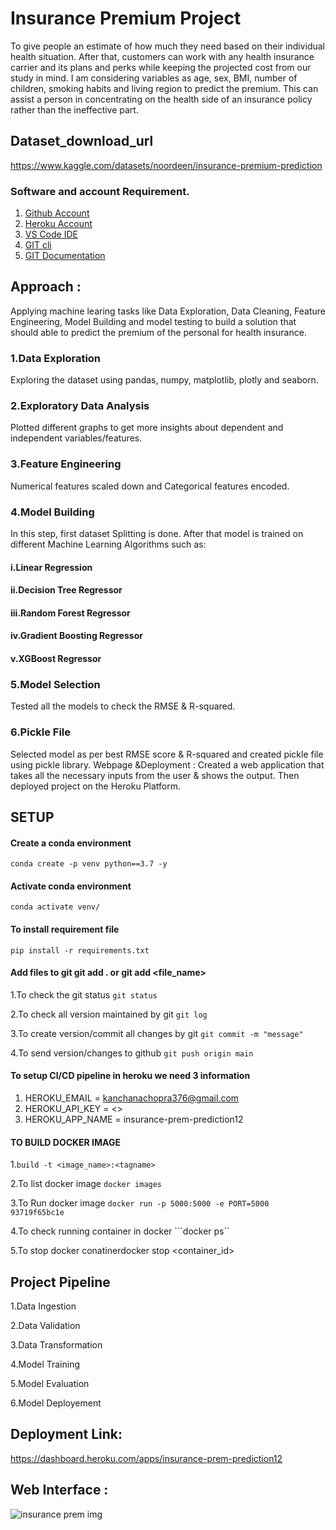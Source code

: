 # Insurance Premium Project

To give people an estimate of how much they need based on their individual health situation. After that, customers can work with any health insurance carrier and its plans and perks while keeping the projected cost from our study in mind. I am considering variables as age, sex, BMI, number of children, smoking habits and living region to predict the premium. This can assist a person in concentrating on the health side of an insurance policy rather than the ineffective part.

## Dataset_download_url
 https://www.kaggle.com/datasets/noordeen/insurance-premium-prediction

### Software and account Requirement.

1. [Github Account](https://github.com)
2. [Heroku Account](https://dashboard.heroku.com/login)
3. [VS Code IDE](https://code.visualstudio.com/download)
4. [GIT cli](https://git-scm.com/downloads)
5. [GIT Documentation](https://git-scm.com/docs/gittutorial)

## Approach :
Applying machine learing tasks like Data Exploration, Data Cleaning, Feature Engineering, Model Building and model testing to build a solution that should able to predict the premium of the personal for health insurance.

### 1.Data Exploration 
Exploring the dataset using pandas, numpy, matplotlib, plotly and seaborn.

### 2.Exploratory Data Analysis 
Plotted different graphs to get more insights about dependent and independent variables/features.

### 3.Feature Engineering 
Numerical features scaled down and Categorical features encoded.

### 4.Model Building 
In this step, first dataset Splitting is done. After that model is trained on different Machine Learning Algorithms such as:
#### i.Linear Regression
#### ii.Decision Tree Regressor
#### iii.Random Forest Regressor
#### iv.Gradient Boosting Regressor
#### v.XGBoost Regressor

### 5.Model Selection 
Tested all the models to check the RMSE & R-squared.

### 6.Pickle File 
Selected model as per best RMSE score & R-squared and created pickle file using pickle library.
Webpage &Deployment : Created a web application that takes all the necessary inputs from the user & shows the output. Then deployed project on the Heroku Platform.


## SETUP

#### Create a conda environment
```conda create -p venv python==3.7 -y```

#### Activate conda environment
```conda activate venv/```

#### To install requirement file
```pip install -r requirements.txt```

#### Add files to git git add . or git add <file_name>
1.To check the git status ```git status```

2.To check all version maintained by git ```git log```

3.To create version/commit all changes by git ```git commit -m "message"```

4.To send version/changes to github ```git push origin main```




#### To setup CI/CD pipeline in heroku we need 3 information
1. HEROKU_EMAIL = kanchanachopra376@gmail.com
2. HEROKU_API_KEY = <>
3. HEROKU_APP_NAME = insurance-prem-prediction12

#### TO BUILD DOCKER IMAGE

1.``` build -t <image_name>:<tagname> ```

2.To list docker image ```docker images```

3.To Run docker image ```docker run -p 5000:5000 -e PORT=5000 93719f65bc1e```

4.To check running container in docker ```docker ps``

5.To stop docker conatinerdocker stop <container_id>

## Project Pipeline
1.Data Ingestion

2.Data Validation

3.Data Transformation

4.Model Training

5.Model Evaluation

6.Model Deployement

## Deployment Link:
https://dashboard.heroku.com/apps/insurance-prem-prediction12


## Web Interface :
![insurance prem img](https://user-images.githubusercontent.com/96316899/183215607-669588d1-8564-4d65-b85f-f7d4d9e72fe9.jpg)


